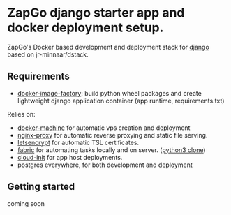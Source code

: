 # ZapGo django starter app and docker deployment setup.
ZapGo's Docker based development and deployment stack for [django](https://www.djangoproject.com/) based on jr-minnaar/dstack.

## Requirements
  - [docker-image-factory](https://github.com/zapgo/docker-im): build python wheel packages and create lightweight django application container (app runtime, requirements.txt)

Relies on:
- [docker-machine](https://docs.docker.com/machine/) for automatic vps creation and deployment
- [nginx-proxy](https://github.com/jwilder/nginx-proxy) for automatic reverse proxying and static file serving.
- [letsencrypt](https://github.com/JrCs/docker-letsencrypt-nginx-proxy-companion) for automatic TSL certificates.
- [fabric](http://www.fabfile.org/) for automating tasks locally and on server. ([python3 clone](https://github.com/akaariai/fabric))
- [cloud-init](https://cloudinit.readthedocs.org/en/latest/) for app host deployments.
- postgres everywhere, for both development and deployment

## Getting started
  coming soon
